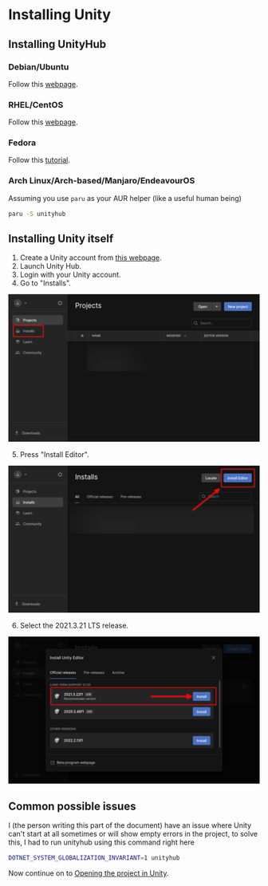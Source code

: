 # Installing Unity

## Installing UnityHub
### Debian/Ubuntu
Follow this [webpage](https://docs.unity3d.com/hub/manual/InstallHub.html#install-hub-linux).

### RHEL/CentOS
Follow this [webpage](https://docs.unity3d.com/hub/manual/InstallHub.html#install-hub-linux).

### Fedora
Follow this [tutorial](https://www.reddit.com/r/Fedora/comments/wupxy7/how_to_install_correctly_unity_hub_on_fedora/).

### Arch Linux/Arch-based/Manjaro/EndeavourOS
Assuming you use `paru` as your AUR helper (like a useful human being)
```sh
paru -S unityhub
```


## Installing Unity itself
1. Create a Unity account from [this webpage](https://id.unity.com/account/new).
2. Launch Unity Hub.
3. Login with your Unity account.
4. Go to "Installs".

![installs](../assets/firststep.png)

5. Press "Install Editor".

![editor](../assets/secondstep.png)

6. Select the 2021.3.21 LTS release.

![version](../assets/thirdstep.png)


## Common possible issues
I (the person writing this part of the document) have an issue where Unity can't start at all sometimes or will show empty errors in the project, to solve this, I had to run unityhub using this command right here
```sh
DOTNET_SYSTEM_GLOBALIZATION_INVARIANT=1 unityhub
```

Now continue on to [Opening the project in Unity](/docs-contributing/setup/loading/project).
